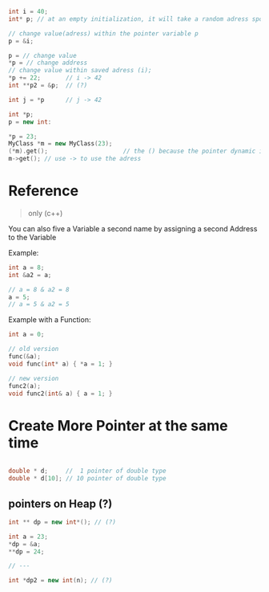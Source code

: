 

```c++
int i = 40;
int* p; // at an empty initialization, it will take a random adress spot from the stack

// change value(adress) within the pointer variable p
p = &i;

p = // change value
*p = // change address
// change value within saved adress (i);
*p += 22;       // i -> 42
int **p2 = &p;  // (?)

int j = *p      // j -> 42
```


```c++
int *p;
p = new int:

*p = 23;
MyClass *m = new MyClass(23);
(*m).get();                     // the () because the pointer dynamic is
m->get(); // use -> to use the adress
```


# Reference
> only (c++)

You can also five a Variable a second name by assigning a second Address to the Variable

Example:
```cpp
int a = 8;
int &a2 = a;

// a = 8 & a2 = 8
a = 5;
// a = 5 & a2 = 5
```

Example with a Function:
```cpp
int a = 0;

// old version
func(&a);
void func(int* a) {	*a = 1; }

// new version
func2(a);
void func2(int& a) { a = 1; }
```


# Create More Pointer at the same time
```c++

double * d;     //  1 pointer of double type
double * d[10]; // 10 pointer of double type
```

## pointers on Heap (?)
```c++
int ** dp = new int*(); // (?)

int a = 23;
*dp = &a;
**dp = 24;

// ---

int *dp2 = new int(n); // (?)
```